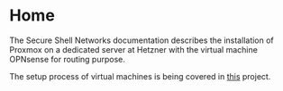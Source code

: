 # Home

The Secure Shell Networks documentation describes the installation of Proxmox on a dedicated server at Hetzner with the virtual machine OPNsense for routing purpose.

The setup process of virtual machines is being covered in [this](https://adminguide.pages.dev/) project.
